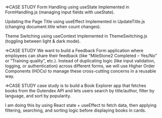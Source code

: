 =>CASE STUDY
Form Handling using useState
Implemented in FormHandling.js (managing input fields with useState).

Updating the Page Title using useEffect
Implemented in UpdateTitle.js (changing document.title when count changes).

Theme Switching using useContext
Implemented in ThemeSwitching.js (toggling between light & dark mode).

=>CASE STUDY
We want to build a Feedback Form application where employees can share their feedback (like
“MileStone2 Completed – Yes/No” or “Training quality”, etc.).
Instead of duplicating logic (like input validation, logging, or authentication) across different forms,
we will use Higher Order Components (HOCs) to manage these cross-cutting concerns in a
reusable way.

=>CASE STUDY
case study is to build a Book Explorer app that fetches books from the Gutendex API and lets users search by title/author, filter by language, and sort by popularity.

I am doing this by using React state + useEffect to fetch data, then applying filtering, searching, and sorting logic before displaying books in cards.
